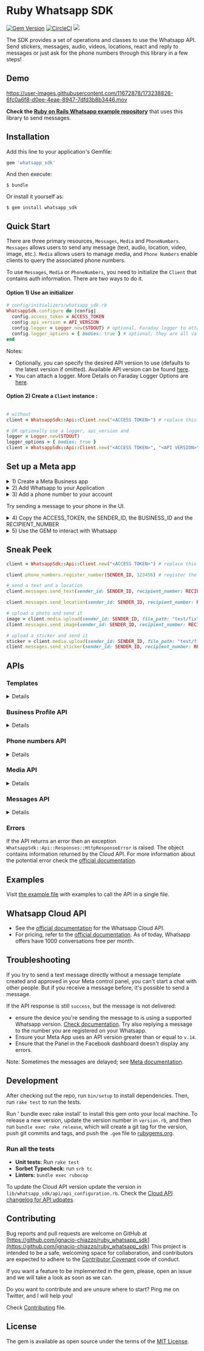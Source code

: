 # Ruby Whatsapp SDK

[![Gem Version](https://badge.fury.io/rb/whatsapp_sdk.svg)](https://badge.fury.io/rb/whatsapp_sdk)
[![CircleCI](https://circleci.com/gh/circleci/circleci-docs.svg?style=svg)](https://circleci.com/gh/ignacio-chiazzo/ruby_whatsapp_sdk)
<a href="https://codeclimate.com/github/ignacio-chiazzo/ruby_whatsapp_sdk/maintainability"><img src="https://api.codeclimate.com/v1/badges/169cce95450272e4ad7d/maintainability" /></a>

The SDK provides a set of operations and classes to use the Whatsapp API.
Send stickers, messages, audio, videos, locations, react and reply to messages or just ask for the phone numbers through this library in a few steps!

## Demo

https://user-images.githubusercontent.com/11672878/173238826-6fc0a6f8-d0ee-4eae-8947-7dfd3b8b3446.mov

**Check the [Ruby on Rails Whatsapp example repository](https://github.com/ignacio-chiazzo/ruby_on_rails_whatsapp_example)** that uses this library to send messages.

## Installation

Add this line to your application's Gemfile:

```ruby
gem 'whatsapp_sdk'
```

And then execute:

    $ bundle

Or install it yourself as:

    $ gem install whatsapp_sdk

## Quick Start

There are three primary resources, `Messages`, `Media` and `PhoneNumbers`. `Messages` allows users to send any message (text, audio, location, video, image, etc.). `Media` allows users to manage media, and `Phone Numbers` enable clients to query the associated phone numbers.

To use `Messages`, `Media` or `PhoneNumbers`, you need to initialize the `Client` that contains auth information. There are two ways to do it.

#### Option 1) Use an initializer

```ruby
# config/initializers/whatsapp_sdk.rb
WhatsappSdk.configure do |config|
  config.access_token = ACCESS_TOKEN
  config.api_version = API_VERSION
  config.logger = Logger.new(STDOUT) # optional, Faraday logger to attach
  config.logger_options = { bodies: true } # optional, they are all valid logger_options for Faraday
end
```

Notes:
- Optionally, you can specify the desired API version to use (defaults to the latest version if omitted).
Available API version can be found [here](https://developers.facebook.com/docs/graph-api/changelog/versions).
- You can attach a logger. More Details on Faraday Logger Options are [here](https://lostisland.github.io/faraday/#/middleware/included/logging?id=logging).


#### Option 2) Create a `Client` instance :

```ruby

# without
client = WhatsappSdk::Api::Client.new("<ACCESS TOKEN>") # replace this with a valid access token

# OR optionally use a logger, api_version and
logger = Logger.new(STDOUT)
logger_options = { bodies: true }
client = WhatsappSdk::Api::Client.new("<ACCESS TOKEN>", "<API VERSION>", logger, logger_options)
```

## Set up a Meta app

<details><summary>1) Create a Meta Business app </summary>
<img width="1063" alt="Screen Shot 2022-09-05 at 11 03 47 AM" src="https://user-images.githubusercontent.com/11672878/188477795-4745a71a-a4b5-41e2-bef1-e41d3060e02b.png">
</details>

<details><summary>2) Add Whatsapp to your Application</summary>
<img width="1087" alt="Screen Shot 2022-09-05 at 11 05 43 AM" src="https://user-images.githubusercontent.com/11672878/188478100-98b3bf0a-fec7-4ea1-a492-aeb90a6b06bd.png">
</details>

<details><summary>3) Add a phone number to your account</summary>
<img width="972" alt="Screen Shot 2022-09-05 at 11 09 22 AM" src="https://user-images.githubusercontent.com/11672878/188478741-8a6105e8-2776-4493-bba9-05a62082a5aa.png">
</details>

Try sending a message to your phone in the UI.

<details><summary>4) Copy the ACCESS_TOKEN, the SENDER_ID, the BUSINESS_ID and the RECIPIENT_NUMBER</summary>
<img width="1010" alt="Screen Shot 2022-09-05 at 11 13 24 AM" src="https://user-images.githubusercontent.com/11672878/188480634-369f8de1-b851-4735-86de-f49e96f78d8c.png">
</details>

</details>

<details><summary>5) Use the GEM to interact with Whatsapp</summary>

Example:

1. Install the gem by running `gem install whatsapp_sdk` in the gem.
2. Open the irb terminal by running `irb`
3. `require "whatsapp_sdk"`
4. Set up the `ACCESS_TOKEN`, the `SENDER_ID`, the `BUSINESS_ID` and the `RECIPIENT_NUMBER` in variables.

```ruby
ACCESS_TOKEN = "EAAZAvvr0DZBs0BABRLF8zohP5Epc6pyNu"
BUSINESS_ID = 1213141516171819
SENDER_ID = 1234567891011
RECIPIENT_NUMBER = 12398765432
```

5. Configure the Client by running

```ruby
WhatsappSdk.configure do |config|
  config.access_token = ACCESS_TOKEN
end
```

6. Try the Phone Numbers API or Messages API

Phone Numbers API

```ruby
registered_number = client.phone_numbers.registered_number(SENDER_ID)
```

Messages API

```ruby
message_sent = client.messages.send_text(sender_id: SENDER_ID, recipient_number: RECIPIENT_NUMBER,
                                      message: "Hey there! it's Whatsapp Ruby SDK")
```

Check the [example.rb file](https://github.com/ignacio-chiazzo/ruby_whatsapp_sdk/blob/main/example.rb) for more examples.

</details>

## Sneak Peek

```ruby
client = WhatsappSdk::Api::Client.new("<ACCESS TOKEN>") # replace this with a valid access token

client.phone_numbers.register_number(SENDER_ID, 123456) # register the phone number to uplaod media and send message from.

# send a text and a location
client.messages.send_text(sender_id: SENDER_ID, recipient_number: RECIPIENT_NUMBER,message: "Hey there! it's Whatsapp Ruby SDK")

client.messages.send_location(sender_id: SENDER_ID, recipient_number: RECIPIENT_NUMBER, longitude: -75.6898604, latitude: 45.4192206, name: "Ignacio", address: "My house")

# upload a photo and send it
image = client.media.upload(sender_id: SENDER_ID, file_path: "test/fixtures/assets/whatsapp.png", type: "image/png")
client.messages.send_image(sender_id: SENDER_ID, recipient_number: RECIPIENT_NUMBER, image_id: image.id)

# upload a sticker and send it
sticker = client.media.upload(sender_id: SENDER_ID, file_path: "test/fixtures/assets/sticker.webp", type: "image/webp")
client.messages.send_sticker(sender_id: SENDER_ID, recipient_number: RECIPIENT_NUMBER, sticker_id: sticker.id)
```

## APIs

### Templates

<details>

```ruby
# Get list of templates
client.templates.list(business_id: BUSINESS_ID)

# Get Message Template Namespace
# The message template namespace is required to send messages using the message templates.
client.templates.get_message_template_namespace(business_id: BUSINESS_ID)

# Create a template
client.templates.create(
  business_id: BUSINESS_ID, name: "seasonal_promotion", language: "en_US", category: "MARKETING",
  components_json: components_json, allow_category_change: true
)

# Delete a template
client.templates.delete(business_id: BUSINESS_ID, name: "my_name") # delete by name
```
</details>

### Business Profile API

<details>

```ruby
# Get the details of your business
client.business_profiles.get(phone_number_id)

# Update the details of your business
client.business_profiles.update(phone_number_id: SENDER_ID, params: { about: "A very cool business" } )
```
</details>

### Phone numbers API

<details>

```ruby
# Get the list of phone numbers registered
client.phone_numbers.list(business_id)

# Get the a phone number by id
client.phone_numbers.get(phone_number_id)

# Register a phone number
client.phone_numbers.register_number(phone_number_id, pin)

# Deregister a phone number
client.phone_numbers.deregister_number(phone_number_id)
```

</details>

### Media API

<details>

```ruby
# Upload a media
client.media.upload(sender_id: SENDER_ID, file_path: "tmp/whatsapp.png", type: "image/png")

# Get a media
media = client.media.get(media_id: MEDIA_ID)

# Download media
client.media.download(url: MEDIA_URL, file_path: 'tmp/downloaded_whatsapp.png', media_type: "image/png")

# Delete a media
client.media.delete(media_id: MEDIA_ID)
```
</details>

### Messages API

<details>

```ruby
# Send a text message
client.messages.send_text(sender_id: 1234, recipient_number: 112345678, message: "hola")

# Read a message
client.messages.read_message(sender_id: 1234, message_id: "wamid.HBgLMTM0M12345678910=")

# Note: To get the `message_id` you can set up [Webhooks](https://developers.facebook.com/docs/whatsapp/cloud-api/webhooks/components) that will listen and fire an event when a message is received.

# Send a reaction to message
#   To send a reaction to a message, you need to obtain the message id and look for the emoji's unicode you want to use.
client.messages.send_reaction(sender_id: 123_123, recipient_number: 56_789, message_id: "12345", emoji: "\u{1f550}")
client.messages.send_reaction(sender_id: 123_123, recipient_number: 56_789, message_id: "12345", emoji: "⛄️")

# Reply to a message
# To reply to a message, just include the id of the message in the `client.messages` methods. For example, to reply to a text message include the following:
client.messages.send_text(sender_id: 123_123, recipient_number: 56_789, message: "I'm a reply", message_id: "wamid.1234")

# Send a location message
client.messages.send_location(
  sender_id: 123123, recipient_number: 56789,
  longitude: 45.4215, latitude: 75.6972, name: "nacho", address: "141 cooper street"
)

# Send an image message
#  It uses a link or an image_id.
#  with a link
client.messages.send_image(sender_id: 123123, recipient_number: 56789, link: "image_link", caption: "Ignacio Chiazzo Profile")

# with an image id
client.messages.send_image(sender_id: 123123, recipient_number: 56789, image_id: "1234", caption: "Ignacio Chiazzo Profile")


# Send an audio message
# It uses a link or an audio_id.
# with a link
client.messages.send_audio(sender_id: 123123, recipient_number: 56789, link: "audio_link")

# with an audio id
client.messages.send_audio(sender_id: 123123, recipient_number: 56789, audio_id: "1234")

# Send a document message
# It uses a link or a document_id.
# with a link
client.messages.send_document(sender_id: 123123, recipient_number: 56789, link: "document_link", caption: "Ignacio Chiazzo")

# with a document id
client.messages.send_document(sender_id: 123123, recipient_number: 56789, document_id: "1234", caption: "Ignacio Chiazzo")
# Note, you can specify the filename via argument [`filename`](https://developers.facebook.com/docs/whatsapp/cloud-api/reference/messages). 

# Send a sticker message
#  It could use a link or a sticker_id.
#  with a link
client.messages.send_sticker(sender_id: 123123, recipient_number: 56789, link: "link")

# with a sticker_id
client.messages.send_sticker(sender_id: 123123, recipient_number: 56789, sticker_id: "1234")

# Send contacts message
# To send a contact, you need to create a Contact instance object that contain objects embedded like `addresses`, `birthday`, `emails`, `name`, `org`. See this [guide](/test/contact_helper.rb) to learn how to create contacts objects.
client.messages.send_contacts(sender_id: 123123, recipient_number: 56789, contacts: [create_contact(params)])

# Alternatively, you could pass a plain json like this:
client.messages.send_contacts(sender_id: 123123, recipient_number: 56789, contacts_json: {...})

# Send a template message
# WhatsApp message templates are specific message formats that businesses use to send out notifications or customer care messages to people that have opted in to notifications. Messages can include appointment reminders, shipping information, issue resolution or payment updates.

# Before sending a message template, you need to create one. visit the [Official API Documentation](https://developers.facebook.com/docs/whatsapp/cloud-api/guides/send-message-templates)
```

<details> <summary>Component's example</summary>

```ruby
currency = WhatsappSdk::Resource::Currency.new(code: "USD", amount: 1000, fallback_value: "1000")
date_time = WhatsappSdk::Resource::DateTime.new(fallback_value: "2020-01-01T00:00:00Z")
media_component = WhatsappSdk::Resource::MediaComponent.new(type: "image", link: "http(s)://URL")
location = WhatsappSdk::Resource::Location.new(
  latitude: 25.779510, longitude: -80.338631, name: "miami store", address: "820 nw 87th ave, miami, fl"
)

parameter_image = WhatsappSdk::Resource::ParameterObject.new(type: "image", image: media_component)
parameter_text = WhatsappSdk::Resource::ParameterObject.new(type: "text", text: "TEXT_STRING")
parameter_currency = WhatsappSdk::Resource::ParameterObject.new(type: "currency", currency: currency)
parameter_date_time = WhatsappSdk::Resource::ParameterObject.new(type: "date_time", date_time: date_time)
parameter_location = WhatsappSdk::Resource::ParameterObject.new(type: "location", location: location)

header_component = WhatsappSdk::Resource::Component.new(type: "header", parameters: [parameter_image])

body_component = WhatsappSdk::Resource::Component.new(
  type: "body", 
  parameters: [parameter_text, parameter_currency, parameter_date_time]
)

button_component1 = WhatsappSdk::Resource::Component.new(
  type: "button",
  index: 0,
  sub_type: "quick_reply",
  parameters: [
    WhatsappSdk::Resource::ButtonParameter.new(type: "payload", payload: "PAYLOAD")
  ]
)

button_component2 = WhatsappSdk::Resource::Component.new(
  type: "button",
  index: 1,
  sub_type: "quick_reply",
  parameters: [
    WhatsappSdk::Resource::ButtonParameter.new(type: "payload", payload: "PAYLOAD")
  ]
)

location_component = WhatsappSdk::Resource::Component.new(type: "header", parameters: [parameter_location])
client.messages.send_template(
  sender_id: 12_345, recipient_number: 12345678, name: "hello_world", language: "en_US", components: [...]
)
```

</details>

Alternatively, you could pass a plain json like this:

```ruby
client.messages.send_template(sender_id: 12_345, recipient_number: 12345678, name: "hello_world", language: "en_US", components_json: [{...}])
```

**Send interactive messages**
Visit the [Official API Documentation](https://developers.facebook.com/docs/whatsapp/cloud-api/guides/send-messages#interactive-messages)

<details>
<summary>List Message's example</summary>

```ruby
interactive_header = WhatsappSdk::Resource::InteractiveHeader.new(type: "text", text: "I am the header!")
interactive_body = WhatsappSdk::Resource::InteractiveBody.new(text: "I am the body!")
interactive_footer = WhatsappSdk::Resource::InteractiveFooter.new(text: "I am the footer!")
interactive_action = WhatsappSdk::Resource::InteractiveAction.new(type: "list_message")

interactive_action.button = "I am the button CTA"

interactive_section_1 = WhatsappSdk::Resource::InteractiveActionSection.new(title: "I am the section 1")
interactive_section_1_row_1 = WhatsappSdk::Resource::InteractiveActionSectionRow.new(
  title: "I am the row 1 title",
  id: "section_1_row_1",
  description: "I am the optional section 1 row 1 description"
)
interactive_section_1.add_row(interactive_section_1_row_1)
interactive_action.add_section(interactive_section_1)

interactive_list_messages = WhatsappSdk::Resource::Interactive.new(
  type: "list",
  header: interactive_header,
  body: interactive_body,
  footer: interactive_footer,
  action: interactive_action
)

client.messages.send_interactive_list_messages(
  sender_id: SENDER_ID, recipient_number: RECIPIENT_NUMBER,
  interactive: interactive_list_messages
)
```

</details>

Alternatively, you could pass a plain json like this:

```ruby
client.messages.send_interactive_list_messages(
  sender_id: 12_345, recipient_number: 1234567890
  interactive_json: {...}
)
```

<details>
<summary>Reply Button's example</summary>

```ruby
interactive_header = WhatsappSdk::Resource::InteractiveHeader.new(type: "text", text: "I am the header!")
interactive_body = WhatsappSdk::Resource::InteractiveBody.new(text: "I am the body!")
interactive_footer = WhatsappSdk::Resource::InteractiveFooter.new(text: "I am the footer!")

interactive_action = WhatsappSdk::Resource::InteractiveAction.new(type: "reply_button")
interactive_reply_button_1 = WhatsappSdk::Resource::InteractiveActionReplyButton.new(
  title: "I am the reply button 1",
  id: "button_1"
)
interactive_action.add_reply_button(interactive_reply_button_1)

interactive_reply_button_2 = WhatsappSdk::Resource::InteractiveActionReplyButton.new(
  title: "I am the reply button 2",
  id: "button_2"
)
interactive_action.add_reply_button(interactive_reply_button_2)

interactive_reply_buttons = WhatsappSdk::Resource::Interactive.new(
  type: "reply_button",
  header: interactive_header,
  body: interactive_body,
  footer: interactive_footer,
  action: interactive_action
)

client.messages.send_interactive_reply_buttons(
  sender_id: 12_345, recipient_number: 1234567890,
  interactive: interactive_reply_buttons
)
```

</details>

Alternative, you could pass a plain json like this:

```ruby
client.messages.send_interactive_reply_buttons(
  sender_id: 12_345, recipient_number: 1234567890
  interactive_json: {...}
)
```

</details>

### Errors

If the API returns an error then an exception `WhatsappSdk::Api::Responses::HttpResponseError` is raised. The  object contains information returned by the Cloud API. For more information about the potential error check the [official documentation](https://developers.facebook.com/docs/whatsapp/cloud-api/support/error-codes/).

## Examples

Visit [the example file](/example.rb) with examples to call the API in a single file.

## Whatsapp Cloud API

- See the [official documentation](https://developers.facebook.com/docs/whatsapp/cloud-api) for the Whatsapp Cloud API.
- For pricing, refer to the [official documentation](https://developers.facebook.com/docs/whatsapp/pricing/). As of today, Whatsapp offers have 1000 conversations free per month.

## Troubleshooting

If you try to send a text message directly without a message template created and approved in your Meta control panel, you can't start a chat with other people. But if you receive a message before, it's possible to send a message.

If the API response is still `success`, but the message is not delivered:
  - ensure the device you're sending the message to is using a supported Whatsapp version. [Check documentation](https://developers.facebook.com/docs/whatsapp/cloud-api/support/troubleshooting#message-not-delivered). Try also replying a message to the number you are registered on your Whatsapp.
- Ensure your Meta App uses an API version greater than or equal to `v.14`.
- Ensure that the Panel in the Facebook dashboard doesn't display any errors.

Note: Sometimes the messages are delayed; see [Meta documentation](https://developers.facebook.com/docs/whatsapp/on-premises/guides/send-message-performance#delays).

## Development

After checking out the repo, run `bin/setup` to install dependencies. Then, run `rake test` to run the tests.

Run ' bundle exec rake install' to install this gem onto your local machine. To release a new version, update the version number in `version.rb`, and then run `bundle exec rake release`, which will create a git tag for the version, push git commits and tags, and push the `.gem` file to [rubygems.org](https://rubygems.org).

### Run all the tests

- **Unit tests:** Run `rake test`
- **Sorbet Typecheck:** run `srb tc`
- **Linters:** `bundle exec rubocop`

To update the Cloud API version update the version in `lib/whatsapp_sdk/api/api_configuration.rb`. Check the [Cloud API changelog for API udpates](https://developers.facebook.com/docs/whatsapp/business-platform/changelog#api-error-response-behavior).

## Contributing

Bug reports and pull requests are welcome on GitHub at [https://github.com/ignacio-chiazzo/ruby_whatsapp_sdk](https://github.com/ignacio-chiazzo/ruby_whatsapp_sdk) This project is intended to be a safe, welcoming space for collaboration, and contributors are expected to adhere to the [Contributor Covenant](http://contributor-covenant.org) code of conduct.

If you want a feature to be implemented in the gem, please, open an issue and we will take a look as soon as we can.

Do you want to contribute and are unsure where to start? Ping me on Twitter, and I will help you!

Check [Contributing](/CONTRIBUTING.MD) file.

## License

The gem is available as open source under the terms of the [MIT License](https://opensource.org/licenses/MIT).
